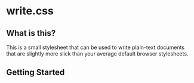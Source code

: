 # write.css

## What is this?

This is a small stylesheet that can be used to write plain-text documents that are slightly more slick than your average
default browser stylesheets. 

## Getting Started

